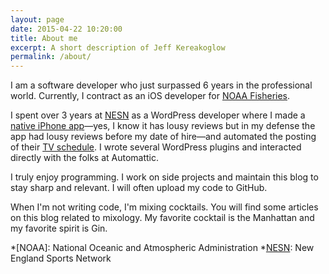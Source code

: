 ```yaml
---
layout: page
date: 2015-04-22 10:20:00
title: About me
excerpt: A short description of Jeff Kereakoglow
permalink: /about/
---
```

I am a software developer who just surpassed 6 years in the professional world.
Currently, I contract as an iOS developer for [NOAA Fisheries][garfo].

I spent over 3 years at [NESN][nesn] as a WordPress developer where I made a
[native iPhone app][nesn-mobile]—yes, I know it has lousy reviews but in my
defense the app had lousy reviews before my date of hire—and automated the
posting of their [TV schedule][nesn-tv-schedule]. I wrote several WordPress
plugins and interacted directly with the folks at Automattic.

I truly enjoy programming. I work on side projects and maintain this blog to
stay sharp and relevant. I will often upload my code to GitHub.

When I'm not writing code, I'm mixing cocktails. You will find some articles on
this blog related to mixology. My favorite cocktail is the Manhattan and my
favorite spirit is Gin.

[garfo]: https://www.greateratlantic.fisheries.noaa.gov
[nesn]: http://nesn.com
[nesn-mobile]: https://itunes.apple.com/us/app/nesn-mobile-sports-news-scores/id387404738?ls=1&mt=8
[nesn-tv-schedule]: http://nesn.com/tv-schedule

*[NOAA]: National Oceanic and Atmospheric Administration
*[NESN]: New England Sports Network
